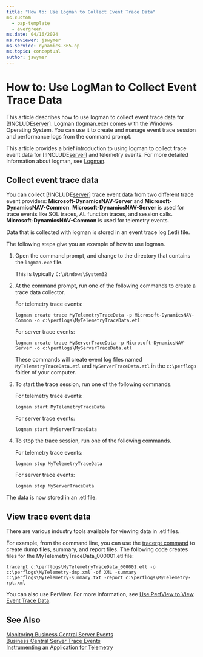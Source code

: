 ```yaml
---
title: "How to: Use Logman to Collect Event Trace Data"
ms.custom
  - bap-template
  - evergreen
ms.date: 04/16/2024
ms.reviewer: jswymer
ms.service: dynamics-365-op
ms.topic: conceptual
author: jswymer
---
```

# How to: Use LogMan to Collect Event Trace Data
This article describes how to use logman to collect event trace data for [!INCLUDE[server](../developer/includes/server.md)]. Logman (logman.exe) comes with the Windows Operating System. You can use it to create and manage event trace session and performance logs from the command prompt.

This article provides a brief introduction to using logman to collect trace event data for [!INCLUDE[server](../developer/includes/server.md)] and telemetry events. For more detailed information about logman, see [Logman](/previous-versions/windows/it-pro/windows-server-2012-R2-and-2012/cc753820(v=ws.11)).
  
## Collect event trace data  
You can collect [!INCLUDE[server](../developer/includes/server.md)] trace event data from two different trace event providers: **Microsoft-DynamicsNAV-Server** and **Microsoft-DynamicsNAV-Common**. **Microsoft-DynamicsNAV-Server** is used for trace events like SQL traces, AL function traces, and session calls. **Microsoft-DynamicsNAV-Common** is used for telemetry events. 

Data that is collected with logman is stored in an event trace log \(.etl\) file.  

The following steps give you an example of how to use logman. 
  
1.  Open the command prompt, and change to the directory that contains the `logman.exe` file.

    This is typically `C:\Windows\System32`

2.  At the command prompt, run one of the following commands to create a trace data collector. 

    For telemetry trace events:

    ```
    logman create trace MyTelemetryTraceData -p Microsoft-DynamicsNAV-Common -o c:\perflogs\MyTelemetryTraceData.etl
    ```

    For server trace events:
    ```
    logman create trace MyServerTraceData -p Microsoft-DynamicsNAV-Server -o c:\perflogs\MyServerTraceData.etl
    ```
    These commands will create event log files named `MyTelemetryTraceData.etl` and `MyServerTraceData.etl` in the `c:\perflogs` folder of your computer. 

2.  To start the trace session, run one of the following commands.

    For telemetry trace events:
    ```
    logman start MyTelemetryTraceData 
    ```

    For server trace events:
    ```
    logman start MyServerTraceData 
    ```
3. To stop the trace session, run one of the following commands. 
   
    For telemetry trace events:
    ```
    logman stop MyTelemetryTraceData 
    ```

    For server trace events:
    ```
    logman stop MyServerTraceData 
    ```

The data is now stored in an .etl file. 

## View trace event data

There are various industry tools available for viewing data in .etl files.

For example, from the command line, you can use the
 [tracerpt command](/previous-versions/windows/it-pro/windows-server-2012-R2-and-2012/cc732700(v=ws.11)) to create dump files, summary, and report files. The following code creates files for the MyTelemetryTraceData_000001.etl file:  
  
```
tracerpt c:\perflogs\MyTelemetryTraceData_000001.etl -o c:\perflogs\MyTelemetry-dmp.xml -of XML -summary c:\perflogs\MyTelemetry-summary.txt -report c:\perflogs\MyTelemetry-rpt.xml
```

You can also use PerView. For more information, see [Use PerfView to View Event Trace Data](monitor-use-perfview-view-event-trace-data.md).
  
## See Also  
 [Monitoring Business Central Server Events](monitor-server-events.md)   
 [Business Central Server Trace Events](server-trace-events.md)  
 [Instrumenting an Application for Telemetry](../developer/devenv-instrument-application-for-telemetry.md)  

